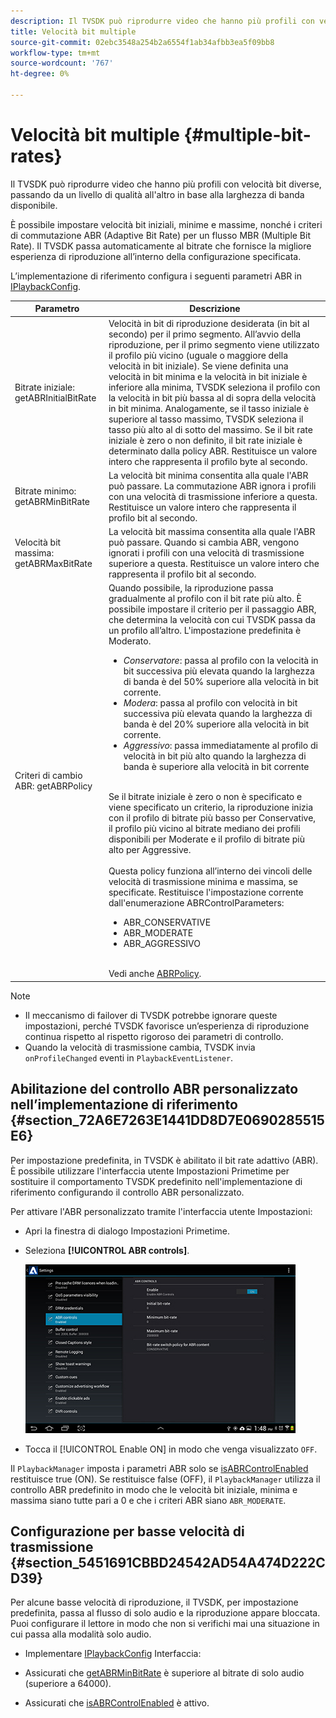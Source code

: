 ```yaml
---
description: Il TVSDK può riprodurre video che hanno più profili con velocità bit diverse, passando da un livello di qualità all'altro in base alla larghezza di banda disponibile.
title: Velocità bit multiple
source-git-commit: 02ebc3548a254b2a6554f1ab34afbb3ea5f09bb8
workflow-type: tm+mt
source-wordcount: '767'
ht-degree: 0%

---
```


# Velocità bit multiple {#multiple-bit-rates}

Il TVSDK può riprodurre video che hanno più profili con velocità bit diverse, passando da un livello di qualità all&#39;altro in base alla larghezza di banda disponibile.

È possibile impostare velocità bit iniziali, minime e massime, nonché i criteri di commutazione ABR (Adaptive Bit Rate) per un flusso MBR (Multiple Bit Rate). Il TVSDK passa automaticamente al bitrate che fornisce la migliore esperienza di riproduzione all’interno della configurazione specificata.

L’implementazione di riferimento configura i seguenti parametri ABR in [IPlaybackConfig](https://help.adobe.com/en_US/primetime/api/reference_implementation/android/javadoc/com/adobe/primetime/reference/config/IPlaybackConfig.html).

| Parametro | Descrizione |
|--- |--- |
| Bitrate iniziale: getABRInitialBitRate | Velocità in bit di riproduzione desiderata (in bit al secondo) per il primo segmento. All’avvio della riproduzione, per il primo segmento viene utilizzato il profilo più vicino (uguale o maggiore della velocità in bit iniziale).  Se viene definita una velocità in bit minima e la velocità in bit iniziale è inferiore alla minima, TVSDK seleziona il profilo con la velocità in bit più bassa al di sopra della velocità in bit minima. Analogamente, se il tasso iniziale è superiore al tasso massimo, TVSDK seleziona il tasso più alto al di sotto del massimo. Se il bit rate iniziale è zero o non definito, il bit rate iniziale è determinato dalla policy ABR.  Restituisce un valore intero che rappresenta il profilo byte al secondo. |
| Bitrate minimo: getABRMinBitRate | La velocità bit minima consentita alla quale l&#39;ABR può passare. La commutazione ABR ignora i profili con una velocità di trasmissione inferiore a questa. Restituisce un valore intero che rappresenta il profilo bit al secondo. |
| Velocità bit massima: getABRMaxBitRate | La velocità bit massima consentita alla quale l&#39;ABR può passare. Quando si cambia ABR, vengono ignorati i profili con una velocità di trasmissione superiore a questa. Restituisce un valore intero che rappresenta il profilo bit al secondo. |
| Criteri di cambio ABR: getABRPolicy | Quando possibile, la riproduzione passa gradualmente al profilo con il bit rate più alto. È possibile impostare il criterio per il passaggio ABR, che determina la velocità con cui TVSDK passa da un profilo all’altro. L&#39;impostazione predefinita è Moderato. <ul><li>*Conservatore*: passa al profilo con la velocità in bit successiva più elevata quando la larghezza di banda è del 50% superiore alla velocità in bit corrente. </li><li>*Modera*: passa al profilo con velocità in bit successiva più elevata quando la larghezza di banda è del 20% superiore alla velocità in bit corrente.</li><li>*Aggressivo*: passa immediatamente al profilo di velocità in bit più alto quando la larghezza di banda è superiore alla velocità in bit corrente</li></ul><br/>Se il bitrate iniziale è zero o non è specificato e viene specificato un criterio, la riproduzione inizia con il profilo di bitrate più basso per Conservative, il profilo più vicino al bitrate mediano dei profili disponibili per Moderate e il profilo di bitrate più alto per Aggressive.<br/><br/>Questa policy funziona all’interno dei vincoli delle velocità di trasmissione minima e massima, se specificate.  Restituisce l&#39;impostazione corrente dall&#39;enumerazione ABRControlParameters: <ul><li>ABR_CONSERVATIVE</li><li>ABR_MODERATE </li><li>ABR_AGGRESSIVO</li></ul><br>Vedi anche [ABRPolicy](https://help.adobe.com/en_US/primetime/api/psdk/javadoc/com/adobe/mediacore/ABRControlParameters.ABRPolicy.html). |

>[!NOTE]
>
>* Il meccanismo di failover di TVSDK potrebbe ignorare queste impostazioni, perché TVSDK favorisce un’esperienza di riproduzione continua rispetto al rispetto rigoroso dei parametri di controllo.
>* Quando la velocità di trasmissione cambia, TVSDK invia `onProfileChanged` eventi in `PlaybackEventListener`.

## Abilitazione del controllo ABR personalizzato nell’implementazione di riferimento {#section_72A6E7263E1441DD8D7E0690285515E6}

Per impostazione predefinita, in TVSDK è abilitato il bit rate adattivo (ABR). È possibile utilizzare l&#39;interfaccia utente Impostazioni Primetime per sostituire il comportamento TVSDK predefinito nell&#39;implementazione di riferimento configurando il controllo ABR personalizzato.

Per attivare l&#39;ABR personalizzato tramite l&#39;interfaccia utente Impostazioni:

* Apri la finestra di dialogo Impostazioni Primetime.
* Seleziona **[!UICONTROL ABR controls]**.

  ![](assets/abr-configuration.jpg)

* Tocca il [!UICONTROL Enable ON] in modo che venga visualizzato `OFF`.

Il `PlaybackManager` imposta i parametri ABR solo se [isABRControlEnabled](https://help.adobe.com/en_US/primetime/api/reference_implementation/android/javadoc/com/adobe/primetime/reference/config/IPlaybackConfig.html) restituisce true (ON). Se restituisce false (OFF), il `PlaybackManager` utilizza il controllo ABR predefinito in modo che le velocità bit iniziale, minima e massima siano tutte pari a 0 e che i criteri ABR siano `ABR_MODERATE`.

## Configurazione per basse velocità di trasmissione {#section_5451691CBBD24542AD54A474D222CD39}

Per alcune basse velocità di riproduzione, il TVSDK, per impostazione predefinita, passa al flusso di solo audio e la riproduzione appare bloccata. Puoi configurare il lettore in modo che non si verifichi mai una situazione in cui passa alla modalità solo audio.

* Implementare [IPlaybackConfig](https://help.adobe.com/en_US/primetime/api/reference_implementation/android/javadoc/com/adobe/primetime/reference/config/IPlaybackConfig.html) Interfaccia:

* Assicurati che [getABRMinBitRate](https://help.adobe.com/en_US/primetime/api/reference_implementation/android/javadoc/com/adobe/primetime/reference/config/IPlaybackConfig.html#getABRMinBitRate()) è superiore al bitrate di solo audio (superiore a 64000).
* Assicurati che [isABRControlEnabled](https://help.adobe.com/en_US/primetime/api/reference_implementation/android/javadoc/com/adobe/primetime/reference/config/IPlaybackConfig.html#isABRControlEnabled()) è attivo.
